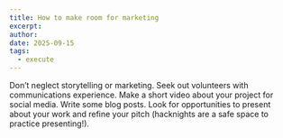 ```yaml
---
title: How to make room for marketing
excerpt:
author:
date: 2025-09-15
tags:
  - execute
---
```

Don’t neglect storytelling or marketing. Seek out volunteers with communications experience. Make a short video about your project for social media. Write some blog posts. Look for opportunities to present about your work and refine your pitch (hacknights are a safe space to practice presenting!).
